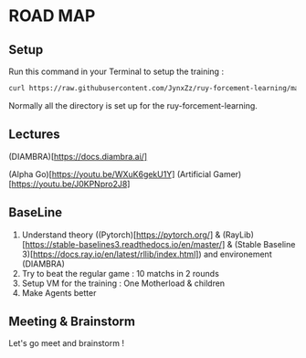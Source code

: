 # ROAD MAP

## Setup

Run this command in your Terminal to setup the training :

```bash
curl https://raw.githubusercontent.com/JynxZz/ruy-forcement-learning/master/setup_rl.sh | sh
```

Normally all the directory is set up for the ruy-forcement-learning.

## Lectures

(DIAMBRA)[https://docs.diambra.ai/]

(Alpha Go)[https://youtu.be/WXuK6gekU1Y]
(Artificial Gamer)[https://youtu.be/J0KPNpro2J8]

## BaseLine

1. Understand theory ((Pytorch)[https://pytorch.org/] & (RayLib)[https://stable-baselines3.readthedocs.io/en/master/] & (Stable Baseline 3)[https://docs.ray.io/en/latest/rllib/index.html]) and environement (DIAMBRA)
2. Try to beat the regular game : 10 matchs in 2 rounds
3. Setup VM for the training : One Motherload & children
4. Make Agents better

## Meeting & Brainstorm

Let's go meet and brainstorm !
